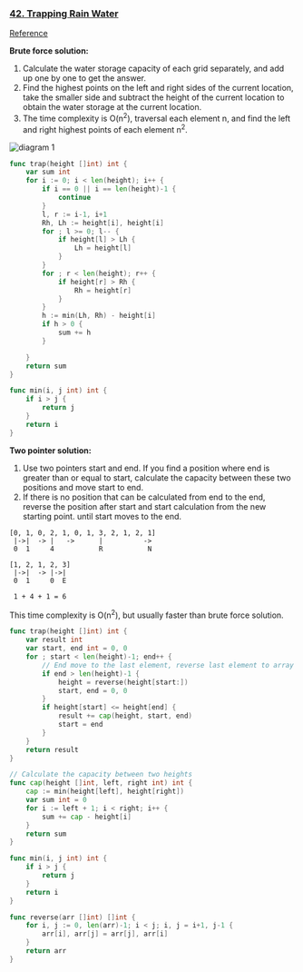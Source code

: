 ### [42. Trapping Rain Water]

[Reference]

**Brute force solution:**
1. Calculate the water storage capacity of each grid separately, and add up one by one to get the answer.
2. Find the highest points on the left and right sides of the current location, 
take the smaller side and subtract the height of the current location to obtain the water storage at the current location.
3. The time complexity is O(n<sup>2</sup>), traversal each element n, and find the left and right highest points of each element n<sup>2</sup>.

![diagram 1]

```go
func trap(height []int) int {
	var sum int
	for i := 0; i < len(height); i++ {
		if i == 0 || i == len(height)-1 {
			continue
		}
		l, r := i-1, i+1
		Rh, Lh := height[i], height[i]
		for ; l >= 0; l-- {
			if height[l] > Lh {
				Lh = height[l]
			}
		}
		for ; r < len(height); r++ {
			if height[r] > Rh {
				Rh = height[r]
			}
		}
		h := min(Lh, Rh) - height[i]
		if h > 0 {
			sum += h
		}

	}
	return sum
}

func min(i, j int) int {
	if i > j {
		return j
	}
	return i
}
```
**Two pointer solution:**  
1. Use two pointers start and end. If you find a position where end is greater than or equal to start, 
calculate the capacity between these two positions and move start to end.
2. If there is no position that can be calculated from end to the end, 
reverse the position after start and start calculation from the new starting point. until start moves to the end.

```
[0, 1, 0, 2, 1, 0, 1, 3, 2, 1, 2, 1]
 |->|  -> |   ->      |          ->   
 0  1     4           R           N

[1, 2, 1, 2, 3]
 |->|  -> |->|
 0  1     0  E

 1 + 4 + 1 = 6
```

This time complexity is O(n<sup>2</sup>), but usually faster than brute force solution.
```go
func trap(height []int) int {
	var result int
	var start, end int = 0, 0
	for ; start < len(height)-1; end++ {
		// End move to the last element, reverse last element to array
		if end > len(height)-1 {
			height = reverse(height[start:])
			start, end = 0, 0
		}
		if height[start] <= height[end] {
			result += cap(height, start, end)
			start = end
		}
	}
	return result
}

// Calculate the capacity between two heights
func cap(height []int, left, right int) int {
	cap := min(height[left], height[right])
	var sum int = 0
	for i := left + 1; i < right; i++ {
		sum += cap - height[i]
	}
	return sum
}

func min(i, j int) int {
	if i > j {
		return j
	}
	return i
}

func reverse(arr []int) []int {
	for i, j := 0, len(arr)-1; i < j; i, j = i+1, j-1 {
		arr[i], arr[j] = arr[j], arr[i]
	}
	return arr
}
```

[42. Trapping Rain Water]: https://leetcode.com/problems/trapping-rain-water/
[Reference]: https://github.com/youngyangyang04/leetcode-master/blob/master/problems/0042.%E6%8E%A5%E9%9B%A8%E6%B0%B4.md
[diagram 1]: https://camo.githubusercontent.com/cb626552a01ff946e7100f09d17d9eb224a6c8d88d5ba024bc3d785864150ea7/68747470733a2f2f696d672d626c6f672e6373646e696d672e636e2f32303231303232333039323733323330312e706e67